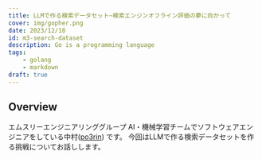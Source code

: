 ```yaml
---
title: LLMで作る検索データセット~検索エンジンオフライン評価の夢に向かって
cover: img/gopher.png
date: 2023/12/18
id: m3-search-dataset
description: Go is a programming language
tags:
    - golang
    - markdown
draft: true
---
```


## Overview

エムスリーエンジニアリンググループ AI・機械学習チームでソフトウェアエンジニアをしている中村([po3rin](https://twitter.com/po3rin)) です。
今回はLLMで作る検索データセットを作る挑戦についてお話しします。
